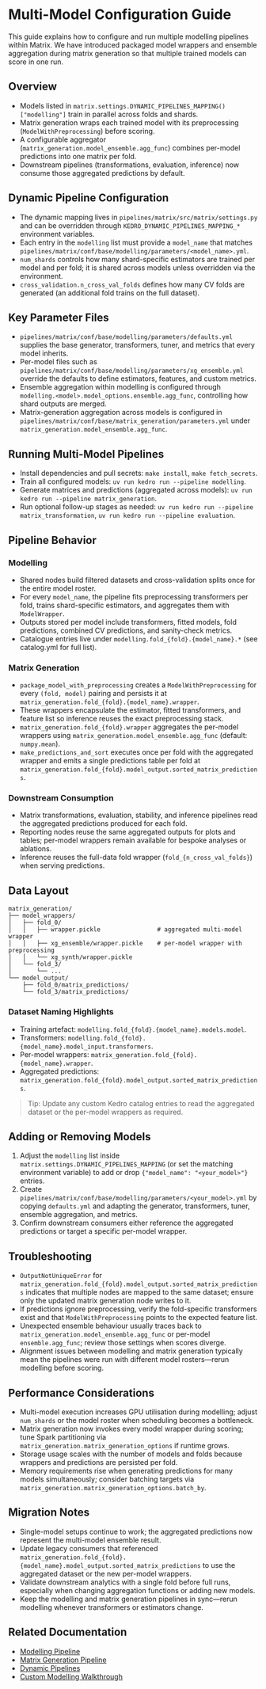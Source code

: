 # Multi-Model Configuration Guide

This guide explains how to configure and run multiple modelling pipelines within Matrix. We have introduced packaged model wrappers and ensemble aggregation during matrix generation so that multiple trained models can score in one run.

## Overview

- Models listed in `matrix.settings.DYNAMIC_PIPELINES_MAPPING()["modelling"]` train in parallel across folds and shards.
- Matrix generation wraps each trained model with its preprocessing (`ModelWithPreprocessing`) before scoring.
- A configurable aggregator (`matrix_generation.model_ensemble.agg_func`) combines per-model predictions into one matrix per fold.
- Downstream pipelines (transformations, evaluation, inference) now consume those aggregated predictions by default.

## Dynamic Pipeline Configuration

- The dynamic mapping lives in `pipelines/matrix/src/matrix/settings.py` and can be overridden through `KEDRO_DYNAMIC_PIPELINES_MAPPING_*` environment variables.
- Each entry in the `modelling` list must provide a `model_name` that matches `pipelines/matrix/conf/base/modelling/parameters/<model_name>.yml`.
- `num_shards` controls how many shard-specific estimators are trained per model and per fold; it is shared across models unless overridden via the environment.
- `cross_validation.n_cross_val_folds` defines how many CV folds are generated (an additional fold trains on the full dataset).

## Key Parameter Files

- `pipelines/matrix/conf/base/modelling/parameters/defaults.yml` supplies the base generator, transformers, tuner, and metrics that every model inherits.
- Per-model files such as `pipelines/matrix/conf/base/modelling/parameters/xg_ensemble.yml` override the defaults to define estimators, features, and custom metrics.
- Ensemble aggregation within modelling is configured through `modelling.<model>.model_options.ensemble.agg_func`, controlling how shard outputs are merged.
- Matrix-generation aggregation across models is configured in `pipelines/matrix/conf/base/matrix_generation/parameters.yml` under `matrix_generation.model_ensemble.agg_func`.

## Running Multi-Model Pipelines

- Install dependencies and pull secrets: `make install`, `make fetch_secrets`.
- Train all configured models: `uv run kedro run --pipeline modelling`.
- Generate matrices and predictions (aggregated across models): `uv run kedro run --pipeline matrix_generation`.
- Run optional follow-up stages as needed: `uv run kedro run --pipeline matrix_transformation`, `uv run kedro run --pipeline evaluation`.

## Pipeline Behavior

### Modelling

- Shared nodes build filtered datasets and cross-validation splits once for the entire model roster.
- For every `model_name`, the pipeline fits preprocessing transformers per fold, trains shard-specific estimators, and aggregates them with `ModelWrapper`.
- Outputs stored per model include transformers, fitted models, fold predictions, combined CV predictions, and sanity-check metrics.
- Catalogue entries live under `modelling.fold_{fold}.{model_name}.*` (see catalog.yml for full list).

### Matrix Generation

- `package_model_with_preprocessing` creates a `ModelWithPreprocessing` for every `(fold, model)` pairing and persists it at `matrix_generation.fold_{fold}.{model_name}.wrapper`.
- These wrappers encapsulate the estimator, fitted transformers, and feature list so inference reuses the exact preprocessing stack.
- `matrix_generation.fold_{fold}.wrapper` aggregates the per-model wrappers using `matrix_generation.model_ensemble.agg_func` (default: `numpy.mean`).
- `make_predictions_and_sort` executes once per fold with the aggregated wrapper and emits a single predictions table per fold at `matrix_generation.fold_{fold}.model_output.sorted_matrix_predictions`.

### Downstream Consumption

- Matrix transformations, evaluation, stability, and inference pipelines read the aggregated predictions produced for each fold.
- Reporting nodes reuse the same aggregated outputs for plots and tables; per-model wrappers remain available for bespoke analyses or ablations.
- Inference reuses the full-data fold wrapper (`fold_{n_cross_val_folds}`) when serving predictions.

## Data Layout

```
matrix_generation/
├── model_wrappers/
│   ├── fold_0/
│   │   ├── wrapper.pickle                # aggregated multi-model wrapper
│   │   ├── xg_ensemble/wrapper.pickle    # per-model wrapper with preprocessing
│   │   └── xg_synth/wrapper.pickle
│   └── fold_3/
│       └── ...
└── model_output/
    ├── fold_0/matrix_predictions/
    └── fold_3/matrix_predictions/
```

### Dataset Naming Highlights

- Training artefact: `modelling.fold_{fold}.{model_name}.models.model`.
- Transformers: `modelling.fold_{fold}.{model_name}.model_input.transformers`.
- Per-model wrappers: `matrix_generation.fold_{fold}.{model_name}.wrapper`.
- Aggregated predictions: `matrix_generation.fold_{fold}.model_output.sorted_matrix_predictions`.

> Tip: Update any custom Kedro catalog entries to read the aggregated dataset or the per-model wrappers as required.

## Adding or Removing Models

1. Adjust the `modelling` list inside `matrix.settings.DYNAMIC_PIPELINES_MAPPING` (or set the matching environment variable) to add or drop `{"model_name": "<your_model>"}` entries.
2. Create `pipelines/matrix/conf/base/modelling/parameters/<your_model>.yml` by copying `defaults.yml` and adapting the generator, transformers, tuner, ensemble aggregation, and metrics.
3. Confirm downstream consumers either reference the aggregated predictions or target a specific per-model wrapper.

## Troubleshooting

- `OutputNotUniqueError` for `matrix_generation.fold_{fold}.model_output.sorted_matrix_predictions` indicates that multiple nodes are mapped to the same dataset; ensure only the updated matrix generation node writes to it.
- If predictions ignore preprocessing, verify the fold-specific transformers exist and that `ModelWithPreprocessing` points to the expected feature list.
- Unexpected ensemble behaviour usually traces back to `matrix_generation.model_ensemble.agg_func` or per-model `ensemble.agg_func`; review those settings when scores diverge.
- Alignment issues between modelling and matrix generation typically mean the pipelines were run with different model rosters—rerun modelling before scoring.

## Performance Considerations

- Multi-model execution increases GPU utilisation during modelling; adjust `num_shards` or the model roster when scheduling becomes a bottleneck.
- Matrix generation now invokes every model wrapper during scoring; tune Spark partitioning via `matrix_generation.matrix_generation_options` if runtime grows.
- Storage usage scales with the number of models and folds because wrappers and predictions are persisted per fold.
- Memory requirements rise when generating predictions for many models simultaneously; consider batching targets via `matrix_generation.matrix_generation_options.batch_by`.

## Migration Notes

- Single-model setups continue to work; the aggregated predictions now represent the multi-model ensemble result.
- Update legacy consumers that referenced `matrix_generation.fold_{fold}.{model_name}.model_output.sorted_matrix_predictions` to use the aggregated dataset or the new per-model wrappers.
- Validate downstream analytics with a single fold before full runs, especially when changing aggregation functions or adding new models.
- Keep the modelling and matrix generation pipelines in sync—rerun modelling whenever transformers or estimators change.

## Related Documentation

- [Modelling Pipeline](pipeline_steps/modelling.md)
- [Matrix Generation Pipeline](pipeline_steps/matrix_generation.md)
- [Dynamic Pipelines](../getting_started/deep_dive/kedro_extensions.md#dynamic-pipelines)
- [Custom Modelling Walkthrough](../getting_started/deep_dive/walkthroughs/custom_modelling.ipynb)
